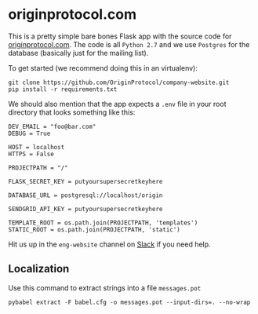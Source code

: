 # originprotocol.com

This is a pretty simple bare bones Flask app with the source code for [originprotocol.com](https://www.originprotocol.com). The code is all `Python 2.7` and we use `Postgres` for the database (basically just for the mailing list).

To get started (we recommend doing this in an virtualenv):

    git clone https://github.com/OriginProtocol/company-website.git
    pip install -r requirements.txt

We should also mention that the app expects a `.env` file in your root directory that looks something like this:

    DEV_EMAIL = "foo@bar.com"
    DEBUG = True

    HOST = localhost
    HTTPS = False

    PROJECTPATH = "/"

    FLASK_SECRET_KEY = putyoursupersecretkeyhere

    DATABASE_URL = postgresql://localhost/origin

    SENDGRID_API_KEY = putyoursupersecretkeyhere

    TEMPLATE_ROOT = os.path.join(PROJECTPATH, 'templates')
    STATIC_ROOT = os.path.join(PROJECTPATH, 'static')

Hit us up in the `eng-website` channel on [Slack](http://slack.originprotocol.com) if you need help.

## Localization

Use this command to extract strings into a file `messages.pot`
```
pybabel extract -F babel.cfg -o messages.pot --input-dirs=. --no-wrap
```
